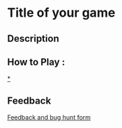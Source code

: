 # Title of your game

## Description

## How to Play :
[*](my_game.zip)
## Feedback
[Feedback and bug hunt form](https://docs.google.com/forms/d/e/1FAIpQLSeDoRiU4Wt1U3mo6UOqmRQpiv-cwk86AG0H2hB7AIbvzfwHHw/viewform?usp=sf_link)
